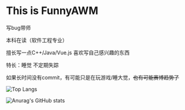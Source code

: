 # This is FunnyAWM

写bug带师

本科在读（软件工程专业）

擅长写一点C++/Java/Vue.js 喜欢写自己感兴趣的东西

特长：睡觉 不定期失踪

如果长时间没有commit，有可能只是在玩游戏/睡大觉，~~也有可能赛博趋势了~~

![Top Langs](https://github-readme-stats.vercel.app/api/top-langs/?username=FunnyAWM&theme=dark)

![Anurag's GitHub stats](https://github-readme-stats.vercel.app/api?username=FunnyAWM&show_icons=true&theme=dark&icon_color=FFFFFF) 
